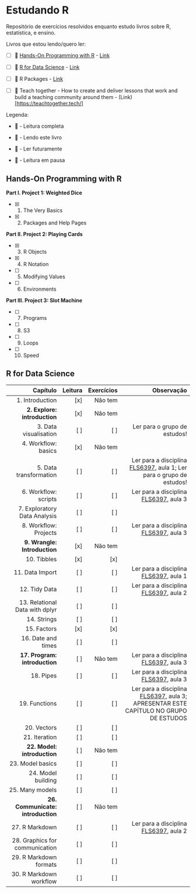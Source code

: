 # Estudando R
Repositório de exercícios resolvidos enquanto estudo livros sobre R, estatística, e ensino. 

Livros que estou lendo/quero ler:

- [ ] :paperclip:  [Hands-On Programming with R](#hands-on-programming-with-r) - [Link](https://rstudio-education.github.io/hopr/)

- [ ]  :pushpin: [R for Data Science](#r-for-data-science) - [Link](https://r4ds.had.co.nz/)

- [ ]  :date: R Packages - [Link](https://r-pkgs.org/)


- [ ] :date: Teach together - How to create and deliver lessons that work
and build a teaching community around them - (Link) [https://teachtogether.tech/]

Legenda:

- :tada: - Leitura completa

- :pushpin: - Lendo este livro

- :date: - Ler futuramente

- :paperclip: - Leitura em pausa

## Hands-On Programming with R

**Part I. Project 1: Weighted Dice**
- [x]  1. The Very Basics
- [x]  2. Packages and Help Pages

**Part II. Project 2: Playing Cards**
- [x]  3. R Objects
- [x]  4. R Notation
- [ ]  5. Modifying Values
- [ ]  6. Environments

**Part III. Project 3: Slot Machine**
- [ ]  7. Programs
- [ ]  8. S3
- [ ]  9. Loops
- [ ]  10. Speed


## R for Data Science

|  Capítulo |  Leitura |  Exercícios | Observação |
|--:|--:|--:|--:|
|  1. Introduction |  [x] |  Não tem |  |
|  **2. Explore: introduction** |  [x] |  Não tem |  |
| 3. Data visualisation |  [ ] |  [ ] | Ler para o grupo de estudos! |
| 4. Workflow: basics   |  [x] |  Não tem |  |
| 5. Data transformation |  [ ] |  [ ] |Ler para a disciplina [FLS6397](https://github.com/beatrizmilz/2020-FLS6397/), aula 1; Ler para o grupo de estudos!  |
| 6. Workflow: scripts |  [ ] |  [ ] | Ler para a disciplina [FLS6397](https://github.com/beatrizmilz/2020-FLS6397/), aula 3 |
| 7. Exploratory Data Analysis |  [ ] |  [ ] |  |
| 8. Workflow: Projects |  [ ] |  [ ] | Ler para a disciplina [FLS6397](https://github.com/beatrizmilz/2020-FLS6397/), aula 3 |
| **9. Wrangle: Introduction** |  [x] |  Não tem |  |
| 10. Tibbles  |  [x] |  [x] |  |
| 11. Data Import |  [ ] |  [ ] | Ler para a disciplina [FLS6397](https://github.com/beatrizmilz/2020-FLS6397/), aula 1 |
| 12. Tidy Data |  [ ] |  [ ] | Ler para a disciplina [FLS6397](https://github.com/beatrizmilz/2020-FLS6397/), aula 2 |
| 13. Relational Data with dplyr |  [ ] |  [ ] |  |
| 14. Strings |  [ ] |  [ ] |  |
| 15. Factors  |  [x] |  [x] |  |
| 16. Date and times |  [ ] |  [ ] |  |
| **17. Program: introduction** |  [ ] |   Não tem | Ler para a disciplina [FLS6397](https://github.com/beatrizmilz/2020-FLS6397/), aula 3 |
| 18. Pipes |  [ ] |  [ ] | Ler para a disciplina [FLS6397](https://github.com/beatrizmilz/2020-FLS6397/), aula 3 |
| 19. Functions |  [ ] |  [ ] | Ler para a disciplina [FLS6397](https://github.com/beatrizmilz/2020-FLS6397/), aula 3; APRESENTAR ESTE CAPÍTULO NO GRUPO DE ESTUDOS |
| 20. Vectors |  [ ] |  [ ] |  |
| 21. Iteration |  [ ] |  [ ] |  |
| **22. Model: introduction** |  [ ] |   Não tem|  |
| 23. Model basics |  [ ] |  [ ] |  |
| 24. Model building |  [ ] |  [ ] |  |
| 25. Many models |  [ ] |  [ ] |  |
| **26. Communicate: introduction** |  [ ] |   Não tem |  |
| 27. R Markdown |  [ ] |  [ ] | Ler para a disciplina [FLS6397](https://github.com/beatrizmilz/2020-FLS6397/), aula 2 |
| 28. Graphics for communication |  [ ] |  [ ] |  |
| 29. R Markdown formats |  [ ] |  [ ] |  |
| 30. R Markdown workflow |  [ ] |  [ ] |  |



